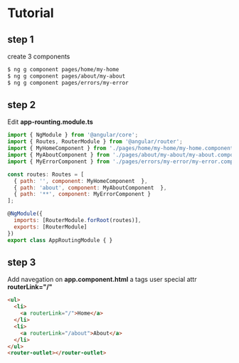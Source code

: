 # Tutorial

## step 1

create 3 components

```bash
$ ng g component pages/home/my-home
$ ng g component pages/about/my-about
$ ng g component pages/errors/my-error
```

## step 2

Edit **app-rounting.module.ts**

```js
import { NgModule } from '@angular/core';
import { Routes, RouterModule } from '@angular/router';
import { MyHomeComponent } from './pages/home/my-home/my-home.component';
import { MyAboutComponent } from './pages/about/my-about/my-about.component';
import { MyErrorComponent } from './pages/errors/my-error/my-error.component';

const routes: Routes = [
  { path: '', component: MyHomeComponent  },
  { path: 'about', component: MyAboutComponent  },
  { path: '**', component: MyErrorComponent }
];

@NgModule({
  imports: [RouterModule.forRoot(routes)],
  exports: [RouterModule]
})
export class AppRoutingModule { }
```

## step 3

Add navegation on **app.component.html** a tags user special attr **routerLink="/"**

```html
<ul>
  <li>
    <a routerLink="/">Home</a>
  </li>
  <li>
    <a routerLink="/about">About</a>
  </li>
</ul>
<router-outlet></router-outlet>

```

